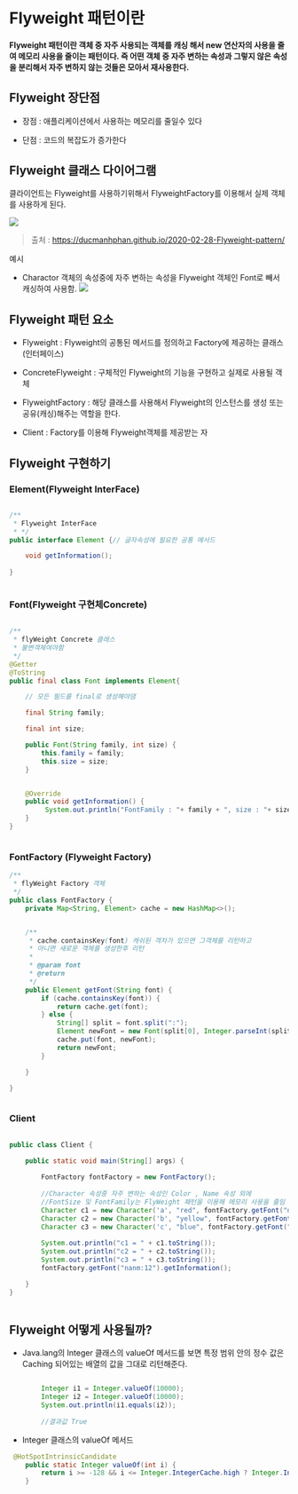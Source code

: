 # Flyweight 패턴이란

#### Flyweight 패턴이란 객체 중 자주 사용되는 객체를 캐싱 해서 new 연산자의 사용을 줄여 메모리 사용을 줄이는 패턴이다. 즉 어떤 객체 중 자주 변하는 속성과 그렇지 않은 속성을 분리해서 자주 변하지 않는 것들은 모아서 재사용한다.


## Flyweight 장단점

- 장점 : 애플리케이션에서 사용하는 메모리를 줄일수 있다

- 단점 : 코드의 복잡도가 증가한다



## Flyweight 클래스 다이어그램
클라이언트는 Flyweight를 사용하기위해서 FlyweightFactory를 이용해서 실제 객체를 사용하게 된다.

![](https://velog.velcdn.com/images/ddh963963/post/42dced8e-9c95-421b-8196-b1aad386a8f2/image.png)

> 출처 : https://ducmanhphan.github.io/2020-02-28-Flyweight-pattern/



예시

- Charactor 객체의 속성중에 자주 변하는 속성을 Flyweight 객체인 Font로 빼서 캐싱하여 사용함.
  ![](https://velog.velcdn.com/images/ddh963963/post/b15e79a8-ee55-41fa-8dfb-b6f92aa6fc25/image.png)






## Flyweight 패턴 요소


- Flyweight : Flyweight의 공통된 메서드를 정의하고 Factory에 제공하는 클래스(인터페이스)

- ConcreteFlyweight : 구체적인 Flyweight의 기능을 구현하고 실제로 사용될 객체
- FlyweightFactory : 해당 클래스를 사용해서 Flyweight의 인스턴스를 생성 또는 공유(캐싱)해주는 역할을 한다.
- Client : Factory를 이용해 Flyweight객체를 제공받는 자



## Flyweight 구현하기

### Element(Flyweight InterFace)


```java 

/**
 * Flyweight InterFace
 * */
public interface Element {// 글자속성에 필요한 공통 메서드

    void getInformation();
    
}



```


### Font(Flyweight 구현체Concrete)


```java 

/**
 * flyWeight Concrete 클래스
 * 불변객체여야함
 */
@Getter
@ToString
public final class Font implements Element{

    // 모든 필드를 final로 생성해야댐

    final String family;

    final int size;

    public Font(String family, int size) {
        this.family = family;
        this.size = size;
    }


    @Override
    public void getInformation() {
         System.out.println("FontFamily : "+ family + ", size : "+ size);
    }
}



```

### FontFactory (Flyweight Factory)


```java
/**
 * flyWeight Factory 객체
 */
public class FontFactory {
    private Map<String, Element> cache = new HashMap<>();


    /**
     * cache.containsKey(font) 캐쉬된 객차가 있으면 그객체를 리턴하고
     * 아니면 새로운 객체를 생성한후 리턴
     *
     * @param font
     * @return
     */
    public Element getFont(String font) {
        if (cache.containsKey(font)) {
            return cache.get(font);
        } else {
            String[] split = font.split(":");
            Element newFont = new Font(split[0], Integer.parseInt(split[1]));
            cache.put(font, newFont);
            return newFont;
        }

    }

}



```


### Client

```java

public class Client {

    public static void main(String[] args) {
    
        FontFactory fontFactory = new FontFactory();
        
		//Character 속성중 자주 변하는 속성인 Color , Name 속성 외에 
        //FontSize 및 FontFamily는 FlyWeight 패턴을 이용해 메모리 사용을 줄임
        Character c1 = new Character('a', "red", fontFactory.getFont("nanm:12"));
        Character c2 = new Character('b', "yellow", fontFactory.getFont("nanm:13"));
        Character c3 = new Character('c', "blue", fontFactory.getFont("nanm:12"));
        
        System.out.println("c1 = " + c1.toString());
        System.out.println("c2 = " + c2.toString());
        System.out.println("c3 = " + c3.toString());
        fontFactory.getFont("nanm:12").getInformation();

    }
}



```


## Flyweight 어떻게 사용될까?

- Java.lang의 Integer 클래스의 valueOf 메서드를 보면 특정 범위 안의 정수 값은 Caching 되어있는 배열의 값을 그대로 리턴해준다.

```java

        Integer i1 = Integer.valueOf(10000);
        Integer i2 = Integer.valueOf(10000);
		System.out.println(i1.equals(i2));
        
        //결과값 True

```

- Integer 클래스의 valueOf 메서드

```java
 @HotSpotIntrinsicCandidate
    public static Integer valueOf(int i) {
        return i >= -128 && i <= Integer.IntegerCache.high ? Integer.IntegerCache.cache[i + 128] : new Integer(i);
    }

```
